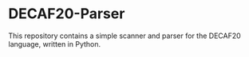 # DECAF20-Parser
This repository contains a simple scanner and parser for the DECAF20 language, written in Python.
